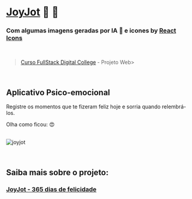 # [JoyJot](https://joyjot.netlify.app/)  💝 💝

### Com algumas imagens geradas por IA 🤖 e icones by [React Icons](https://react-icons.github.io/react-icons/) 
</br>

> [Curso FullStack Digital College](https://digitalcollege.com.br/formacao-full-stack/) - Projeto Web>

</br>

## Aplicativo Psico-emocional

Registre os momentos que te fizeram feliz hoje e sorria quando relembrá-los.

Olha como ficou: 😍 
<br></br>

![joyjot](https://github.com/jmtannus/JoyJot_365-dias-de-felicidade/assets/61756665/0b82881a-4335-428f-b28d-9e04754301d0)

</br>

## Saiba mais sobre o projeto:
### [JoyJot - 365 dias de felicidade](https://gamma.app/embed/8ri0pnis0qb4673)







